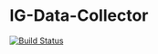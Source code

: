 # IG-Data-Collector
[![Build Status](https://travis-ci.org/ashalogic/IG-Data-Collector.svg?branch=master)](https://travis-ci.org/ashalogic/IG-Data-Collector)
